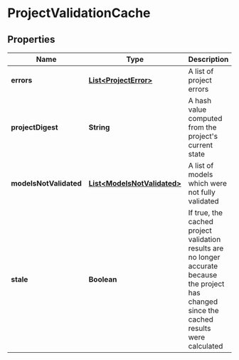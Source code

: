 
# ProjectValidationCache

## Properties
Name | Type | Description | Notes
------------ | ------------- | ------------- | -------------
**errors** | [**List&lt;ProjectError&gt;**](ProjectError.md) | A list of project errors |  [optional]
**projectDigest** | **String** | A hash value computed from the project&#39;s current state |  [optional]
**modelsNotValidated** | [**List&lt;ModelsNotValidated&gt;**](ModelsNotValidated.md) | A list of models which were not fully validated |  [optional]
**stale** | **Boolean** | If true, the cached project validation results are no longer accurate because the project has changed since the cached results were calculated |  [optional]



